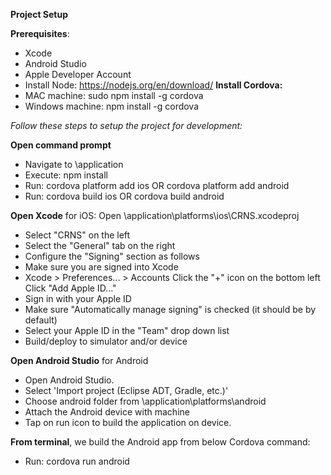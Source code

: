 **Project Setup**

**Prerequisites**:
 - Xcode
 - Android Studio
 - Apple Developer Account
 - Install Node: https://nodejs.org/en/download/
 **Install Cordova:**
 - MAC machine: sudo npm install -g cordova
 - Windows machine: npm install -g cordova


*Follow these steps to setup the project for development:*

**Open command prompt**
 - Navigate to \application
 - Execute: npm install
 - Run: cordova platform add ios OR cordova platform add android
 - Run: cordova build ios OR cordova build android

**Open Xcode** for iOS:
Open \application\platforms\ios\CRNS.xcodeproj

 - Select "CRNS" on the left
 - Select the "General" tab on the right
 - Configure the "Signing" section as follows
 - Make sure you are signed into Xcode
 - Xcode > Preferences... > Accounts Click the "+" icon on
   the bottom left Click "Add Apple ID..."
 - Sign in with your Apple ID
 - Make sure "Automatically manage signing" is checked (it should be by default)
 - Select your Apple ID in the "Team" drop down list
 - Build/deploy to simulator and/or device

**Open Android Studio** for Android

 - Open Android Studio.
 - Select 'Import project (Eclipse ADT, Gradle, etc.)'
 - Choose android folder from  \application\platforms\android
 - Attach the Android device with machine
 - Tap on run icon to build the application on device.

**From terminal**, we build the Android app from below Cordova command:
 - Run: cordova run android